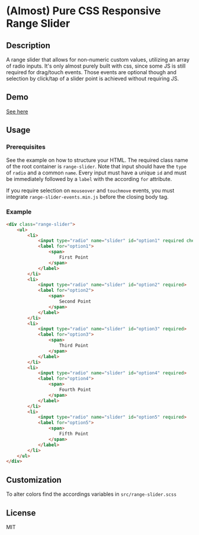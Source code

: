 # (Almost) Pure CSS Responsive Range Slider

## Description

A range slider that allows for non-numeric custom values, utilizing an array of radio inputs.
It's only almost purely built with css, since some JS is still required for drag/touch events.
Those events are optional though and selection by click/tap of a slider point is achieved without
requiring JS.

## Demo

[See here](https://htmlpreview.github.io/?https://github.com/dneustadt/css-range-slider/blob/master/dist/index.html)

## Usage

### Prerequisites

See the example on how to structure your HTML. The required class name of the root container is `range-slider`.
Note that input should have the `type` of `radio` and a common `name`. Every input must have a unique `id` and
must be immediately followed by a `label` with the according `for` attribute.

If you require selection on `mouseover` and `touchmove` events, you must integrate `range-slider-events.min.js` before
the closing body tag.

### Example

```html
<div class="range-slider">
    <ul>
        <li>
            <input type="radio" name="slider" id="option1" required checked>
            <label for="option1">
                <span>
                    First Point
                </span>
            </label>
        </li>
        <li>
            <input type="radio" name="slider" id="option2" required>
            <label for="option2">
                <span>
                    Second Point
                </span>
            </label>
        </li>
        <li>
            <input type="radio" name="slider" id="option3" required>
            <label for="option3">
                <span>
                    Third Point
                </span>
            </label>
        </li>
        <li>
            <input type="radio" name="slider" id="option4" required>
            <label for="option4">
                <span>
                    Fourth Point
                </span>
            </label>
        </li>
        <li>
            <input type="radio" name="slider" id="option5" required>
            <label for="option5">
                <span>
                    Fifth Point
                </span>
            </label>
        </li>
    </ul>
</div>
```

## Customization

To alter colors find the accordings variables in `src/range-slider.scss`

## License

MIT